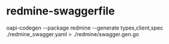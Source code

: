 # redmine-swaggerfile
oapi-codegen --package redmine --generate types,client,spec ./redmine_swagger.yaml > ./redmine/swagger.gen.go